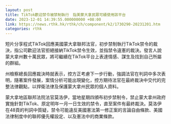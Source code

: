 ```yaml
---
layout: post
title: TikTok歡迎禁令被禁制執行　指美蒙大拿民眾可續使用該平台
date: 2023-12-01 14:39:55.000000000 +08:00
link: https://news.rthk.hk/rthk/ch/component/k2/1730290-20231201.htm
categories: rthk
---
```


短片分享程式TikTok回應美國蒙大拿聯邦法官，初步禁制執行TikTok禁令的裁決，指公司歡迎法官拒絕接納TikTok禁令生效，並指禁令違憲的裁決。發言人說蒙大拿州數十萬民眾，將可繼續在TikTok平台上表達情感、謀生及找到自己所屬的群組。

州檢察總長回應裁決時就表示，控方正考慮下一步行動，強調法官在判詞中多次表明，隨著案件發展，案情分析可能出現變化，控方期待法官在最終裁決中交代的完整法律觀點，以捍衛法律及保護蒙大拿州民眾的個人資料。

蒙大拿地區聯邦法院法官莫洛伊，當地星期四頒布初步禁制令，禁止蒙大拿州政府實施針對TikTok、原定明年一月一日生效的禁令，直至案件有最終裁決。莫洛伊在48頁的判詞中質疑，禁令可能違反美國憲法第一修正案的言論自由條款、美國法律制度中的聯邦優先權設定、以及憲法中的商業條款。
